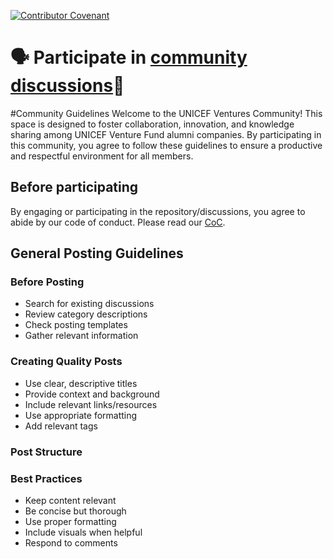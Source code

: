 [![Contributor Covenant](https://img.shields.io/badge/Contributor%20Covenant-2.1-4baaaa.svg)](code_of_conduct.md)

# 🗣️ Participate in [community discussions](https://github.com/UNICEF-Ventures/Community/discussions)💬

#Community Guidelines
Welcome to the UNICEF Ventures Community! This space is designed to foster collaboration, innovation, and knowledge sharing among UNICEF Venture Fund alumni companies. By participating in this community, you agree to follow these guidelines to ensure a productive and respectful environment for all members.

## Before participating
By engaging or participating in the repository/discussions, you agree to abide
by our code of conduct. Please read our [CoC]().

## General Posting Guidelines

### Before Posting
* Search for existing discussions
* Review category descriptions
* Check posting templates
* Gather relevant information

### Creating Quality Posts
* Use clear, descriptive titles
* Provide context and background
* Include relevant links/resources
* Use appropriate formatting
* Add relevant tags

### Post Structure


### Best Practices
* Keep content relevant
* Be concise but thorough
* Use proper formatting
* Include visuals when helpful
* Respond to comments
